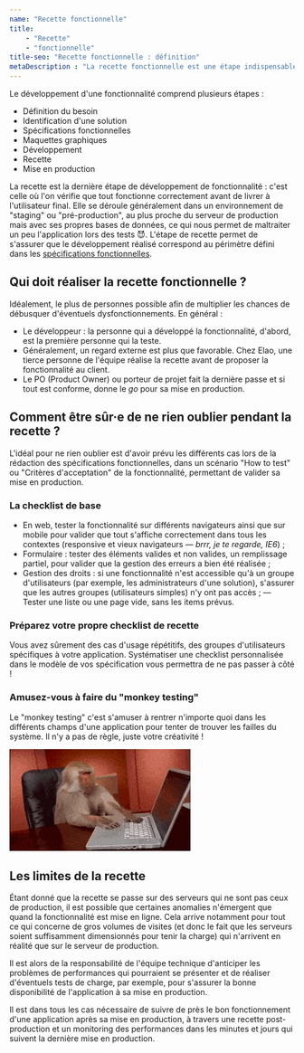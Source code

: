 ```yaml
---
name: "Recette fonctionnelle"
title: 
    - "Recette" 
    - "fonctionnelle"
title-seo: "Recette fonctionnelle : définition"
metaDescription : "La recette fonctionnelle est une étape indispensable dans le développement d'applications web et mobiles. Découvrez comment ça marche."
---
```


Le développement d'une fonctionnalité comprend plusieurs étapes :
- Définition du besoin
- Identification d'une solution
- Spécifications fonctionnelles
- Maquettes graphiques
- Développement
- Recette
- Mise en production

La recette est la dernière étape de développement de fonctionnalité : c'est celle où l'on vérifie que tout fonctionne correctement avant de livrer à l'utilisateur final. Elle se déroule généralement dans un environnement de "staging" ou "pré-production", au plus proche du serveur de production mais avec ses propres bases de données, ce qui nous permet de maltraiter un peu l'application lors des tests 😈.
L'étape de recette permet de s'assurer que le développement réalisé correspond au périmètre défini dans les [spécifications fonctionnelles](./specifications-fonctionnelles.md). 

## Qui doit réaliser la recette fonctionnelle ? 

Idéalement, le plus de personnes possible afin de multiplier les chances de débusquer d'éventuels dysfonctionnements. En général :
- Le développeur : la personne qui a développé la fonctionnalité, d'abord, est la première personne qui la teste. 
- Généralement, un regard externe est plus que favorable. Chez Elao, une tierce personne de l'équipe réalise la recette avant de proposer la fonctionnalité au client. 
- Le PO (Product Owner) ou porteur de projet fait la dernière passe et si tout est conforme, donne le _go_ pour sa mise en production. 

## Comment être sûr·e de ne rien oublier pendant la recette ? 

L'idéal pour ne rien oublier est d'avoir prévu les différents cas lors de la rédaction des spécifications fonctionnelles, dans un scénario "How to test" ou "Critères d'acceptation" de la fonctionnalité, permettant de valider sa mise en production.

### La checklist de base

- En web, tester la fonctionnalité sur différents navigateurs ainsi que sur mobile pour valider que tout s'affiche correctement dans tous les contextes (responsive et vieux navigateurs — _brrr, je te regarde, IE6_) ;
- Formulaire : tester des éléments valides et non valides, un remplissage partiel, pour valider que la gestion des erreurs a bien été réalisée ;
- Gestion des droits : si une fonctionnalité n'est accessible qu'à un groupe d'utilisateurs (par exemple, les administrateurs d'une solution), s'assurer que les autres groupes (utilisateurs simples) n'y ont pas accès ;
— Tester une liste ou une page vide, sans les items prévus. 

### Préparez votre propre checklist de recette

Vous avez sûrement des cas d'usage répétitifs, des groupes d'utilisateurs spécifiques à votre application. 
Systématiser une checklist personnalisée dans le modèle de vos spécification vous permettra de ne pas passer à côté ! 

### Amusez-vous à faire du "monkey testing"

Le "monkey testing" c'est s'amuser à rentrer n'importe quoi dans les différents champs d'une application pour tenter de trouver les failles du système. Il n'y a pas de règle, juste votre créativité ! 

![](images/terms/monkeytesting.gif)

## Les limites de la recette 

Étant donné que la recette se passe sur des serveurs qui ne sont pas ceux de production, il est possible que certaines anomalies n'émergent que quand la fonctionnalité est mise en ligne. Cela arrive notamment pour tout ce qui concerne de gros volumes de visites (et donc le fait que les serveurs soient suffisamment dimensionnés pour tenir la charge) qui n'arrivent en réalité que sur le serveur de production.

Il est alors de la responsabilité de l'équipe technique d'anticiper les problèmes de performances qui pourraient se présenter et de réaliser d'éventuels tests de charge, par exemple, pour s'assurer la bonne disponibilité de l'application à sa mise en production. 

Il est dans tous les cas nécessaire de suivre de près le bon fonctionnement d'une application après sa mise en production, à travers une recette post-production et un monitoring des performances dans les minutes et jours qui suivent la dernière mise en production.